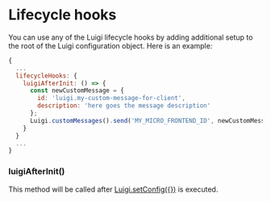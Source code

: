 <!-- meta
{
  "node": {
    "label": "Lifecycle hooks",
    "category": {
      "label": "Luigi Core"
    },
    "metaData": {
      "categoryPosition": 2,
      "position": 8
    }
  }
}
meta -->

# Lifecycle hooks

You can use any of the Luigi lifecycle hooks by adding additional setup to the root of the Luigi configuration object. Here is an example:

```javascript
{
  ...
  lifecycleHooks: {
    luigiAfterInit: () => {
      const newCustomMessage = {
        id: 'luigi.my-custom-message-for-client',
        description: 'here goes the message description'
      };
      Luigi.customMessages().send('MY_MICRO_FRONTEND_ID', newCustomMessage);
    }
  }
  ...
}
```

### luigiAfterInit()

This method will be called after [Luigi.setConfig({})](luigi-core-api.md#setconfig) is executed.

